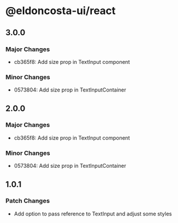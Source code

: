 # @eldoncosta-ui/react

## 3.0.0

### Major Changes

- cb365f8: Add size prop in TextInput component

### Minor Changes

- 0573804: Add size prop in TextInputContainer

## 2.0.0

### Major Changes

- cb365f8: Add size prop in TextInput component

### Minor Changes

- 0573804: Add size prop in TextInputContainer

## 1.0.1

### Patch Changes

- Add option to pass reference to TextInput and adjust some styles
